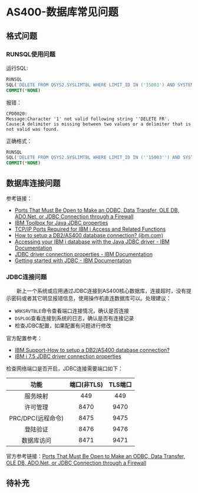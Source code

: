 # AS400-数据库常见问题
## 格式问题
### RUNSQL使用问题
运行SQL:
```SQL
RUNSQL 
SQL('DELETE FROM QSYS2.SYSLIMTBL WHERE LIMIT_ID IN ('15003') AND SYSTEM_OBJECT_NAME IN ('DPFF10')') 
COMMIT(*NONE)
```
报错：
```
CPD0020:
Message:Character '1' not valid following string ''DELETE FR'.
Cause:A delimiter is missing between two values or a delimiter that is not valid was found.
```
正确格式：
```SQL
RUNSQL 
SQL('DELETE FROM QSYS2.SYSLIMTBL WHERE LIMIT_ID IN (''15003'') AND SYSTEM_OBJECT_NAME IN (''DPFM30'')') 
COMMIT(*NONE)
```
## 数据库连接问题
参考链接：
- [Ports That Must Be Open to Make an ODBC, Data Transfer, OLE DB, ADO.Net, or JDBC Connection through a Firewall](https://www.ibm.com/support/pages/ports-must-be-open-make-odbc-data-transfer-ole-db-adonet-or-jdbc-connection-through-firewall)
- [IBM Toolbox for Java JDBC properties](https://www.ibm.com/docs/api/v1/content/ssw_ibm_i_73/rzahh/javadoc/com/ibm/as400/access/doc-files/JDBCProperties.htm?view=embed)
- [TCP/IP Ports Required for IBM i Access and Related Functions](https://www.ibm.com/support/pages/tcpip-ports-required-ibm-i-access-and-related-functions)
- [How to setup a DB2/AS400 database connection? (ibm.com)](https://www.ibm.com/support/pages/how-setup-db2as400-database-connection)
- [Accessing your IBM i database with the Java JDBC driver - IBM Documentation](https://www.ibm.com/docs/en/i/7.2?topic=programs-accessing-your-i-database-java-jdbc-driver)
- [JDBC driver connection properties - IBM Documentation](https://www.ibm.com/docs/en/i/7.2?topic=connections-jdbc-driver-connection-properties)
- [Getting started with JDBC - IBM Documentation](https://www.ibm.com/docs/en/i/7.2?topic=driver-getting-started-jdbc)

### JDBC连接问题
&#8195;&#8195;新上一个系统或应用通过JDBC连接到AS400核心数据库，连接超时，没有提示密码或者其它明显报错信息，使用操作机直连数据库可以。处理建议：
- `WRKSRVTBLE`命令查看端口连接情况，确认是否连接
- `DSPLOG`查看连接到系统的日志，确认是否有连接记录
- 检查JDBC配置，如果配置有问题进行修改

官方配置参考：
- [IBM Support-How to setup a DB2/AS400 database connection?](https://www.ibm.com/support/pages/how-setup-db2as400-database-connection)
- [IBM i 7.5 JDBC driver connection properties](https://www.ibm.com/docs/en/i/7.5?topic=connections-jdbc-driver-connection-properties)

检查网络端口是否开启，JDBC连接需要端口如下：

功能|端口(非TLS)|TLS端口
:---:|:---:|:---:
服务映射|449|449
许可管理|8470|9470
PRC/DPC(远程命令) |8475|9475
登陆验证|8476|9476
数据库访问|8471|9471

官方参考链接：[Ports That Must Be Open to Make an ODBC, Data Transfer, OLE DB, ADO.Net, or JDBC Connection through a Firewall](https://www.ibm.com/support/pages/ports-must-be-open-make-odbc-data-transfer-ole-db-adonet-or-jdbc-connection-through-firewall)

## 待补充